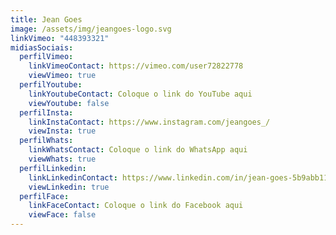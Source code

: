 ```yaml
---
title: Jean Goes
image: /assets/img/jeangoes-logo.svg
linkVimeo: "448393321"
midiasSociais:
  perfilVimeo:
    linkVimeoContact: https://vimeo.com/user72822778
    viewVimeo: true
  perfilYoutube:
    linkYoutubeContact: Coloque o link do YouTube aqui
    viewYoutube: false
  perfilInsta:
    linkInstaContact: https://www.instagram.com/jeangoes_/
    viewInsta: true
  perfilWhats:
    linkWhatsContact: Coloque o link do WhatsApp aqui
    viewWhats: true
  perfilLinkedin:
    linkLinkedinContact: https://www.linkedin.com/in/jean-goes-5b9abb11a/
    viewLinkedin: true
  perfilFace:
    linkFaceContact: Coloque o link do Facebook aqui
    viewFace: false  
---
```

